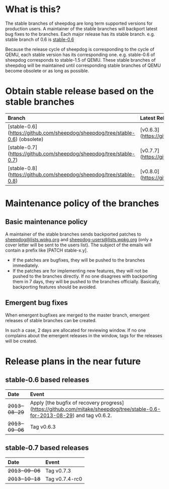 # What is this?
The stable branches of sheepdog are long term supported versions for production users. A maintainer of the stable branches will backport latest bug fixes to the branches.
Each major release has its stable branch. e.g. stable branch of 0.6 is [stable-0.6](https://github.com/collie/sheepdog/tree/stable-0.6)

Because the release cycle of sheepdog is corresponding to the cycle of QEMU, each stable version has its corresponding one. e.g. stable-0.6 of sheepdog corresponds to stable-1.5 of QEMU.
These stable branches of sheepdog will be maintained until corresponding stable branches of QEMU become obsolete or as long as possible.

# Obtain stable release based on the stable branches
| Branch | Latest Release (tag)      | Corresponding stable version of QEMU |
|:-----------|:-----------|:-----------|
| [stable-0.6] (https://github.com/sheepdog/sheepdog/tree/stable-0.6) (obsolete) | [v0.6.3] (https://github.com/sheepdog/sheepdog/releases/tag/v0.6.3) | [stable-1.5] (http://git.qemu.org/?p=qemu.git;a=shortlog;h=refs/heads/stable-1.5) |
| [stable-0.7] (https://github.com/sheepdog/sheepdog/tree/stable-0.7) | [v0.7.7] (https://github.com/sheepdog/sheepdog/releases/tag/v0.7.7) | [stable-1.6] (http://git.qemu.org/?p=qemu.git;a=shortlog;h=refs/heads/stable-1.6) |
| [stable-0.8] (https://github.com/sheepdog/sheepdog/tree/stable-0.8) | [v0.8.0] (https://github.com/sheepdog/sheepdog/releases/tag/v0.8.0) | stable-1.7 (not created yet) |

# Maintenance policy of the branches
## Basic maintenance policy
A maintainer of the stable branches sends backported patches to sheepdog@lists.wpkg.org and sheepdog-users@lists.wpkg.org (only a cover letter will be sent to the users list). The subject of the emails will contain a prefix like [PATCH stable-x.y].
- If the patches are bugfixes, they will be pushed to the branches immediately.
- If the patches are for implementing new features, they will not be pushed to the branches directly. If no one disagrees with backporting them in 7 days, they will be pushed to the branches officially. Basically, backporting features should be avoided.

## Emergent bug fixes
When emergent bugfixes are merged to the master branch, emergent releases of stable branches can be created. 

In such a case, 2 days are allocated for reviewing window. If no one complains about the emergent releases in the window, tags for the releases will be created.

# Release plans in the near future

## stable-0.6 based releases
| Date       | Event                                                                           |
|:-----------|:--------------------------------------------------------------------------------|
| ~~2013-08-29~~ | Apply [the bugfix of recovery progress] (https://github.com/mitake/sheepdog/tree/stable-0.6-for-2013-08-29) and tag v0.6.2.       |
| ~~2013-09-06~~ | Tag v0.6.3       |

## stable-0.7 based releases
| Date       | Event                                                                           |
|:-----------|:--------------------------------------------------------------------------------|
| ~~2013-09-06~~ | Tag v0.7.3       |
| ~~2013-10-18~~ | Tag v0.7.4-rc0       |